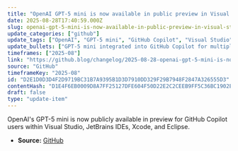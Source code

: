 ```yaml
---
title: "OpenAI GPT-5 mini is now available in public preview in Visual Studio, JetBrains IDEs, Xcode, and Eclipse"
date: 2025-08-28T17:40:59.000Z
slug: openai-gpt-5-mini-is-now-available-in-public-preview-in-visual-studio-jetbrains-ides-xcode-and-eclipse
update_categories: ["github"]
update_tags: ["OpenAI", "GPT-5 mini", "GitHub Copilot", "Visual Studio", "JetBrains", "Xcode", "Eclipse", "public preview"]
update_bullets: ["GPT-5 mini integrated into GitHub Copilot for multiple IDEs.", "Public preview accessible in Visual Studio, JetBrains IDEs, Xcode, and Eclipse.", "Enables enhanced AI-assisted coding within supported development environments."]
timeframes: ["2025-08"]
link: "https://github.blog/changelog/2025-08-28-openai-gpt-5-mini-is-now-available-in-public-preview-in-visual-studio-jetbrains-ides-xcode-and-eclipse"
source: "GitHub"
timeframeKey: "2025-08"
id: "D2E1D0D3D4F2D9719BC31B7A9395B1D3D7910DD329F29B7948F2847A326555D3"
contentHash: "D1E4F6EB0009D8A7FF25127DFE604F50D22E2C2CEEB9FF5C36BC1902EF64F014"
draft: false
type: "update-item"
---
```


OpenAI's GPT-5 mini is now publicly available in preview for GitHub Copilot users within Visual Studio, JetBrains IDEs, Xcode, and Eclipse.

- **Source:** [GitHub](https://github.blog/changelog/2025-08-28-openai-gpt-5-mini-is-now-available-in-public-preview-in-visual-studio-jetbrains-ides-xcode-and-eclipse)
